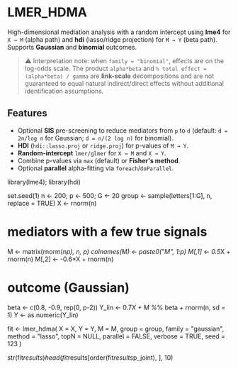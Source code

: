 # LMER_HDMA

High-dimensional mediation analysis with a random intercept using **lme4** for `X → M` (alpha path) and **hdi** (lasso/ridge projection) for `M → Y` (beta path). Supports **Gaussian** and **binomial** outcomes.

> ⚠️ Interpretation note: when `family = "binomial"`, effects are on the log-odds scale. The product `alpha*beta` and `% total effect = (alpha*beta) / gamma` are **link-scale** decompositions and are not guaranteed to equal natural indirect/direct effects without additional identification assumptions.

## Features
- Optional **SIS** pre-screening to reduce mediators from `p` to `d` (default: `d = 2n/log n` for Gaussian; `d = n/(2 log n)` for binomial).
- **HDI** (`hdi::lasso.proj` or `ridge.proj`) for p-values of `M → Y`.
- **Random-intercept** `lmer/glmer` for `X → M` and `X → Y`.
- Combine p-values via `max` (default) or **Fisher's method**.
- Optional **parallel** alpha-fitting via `foreach`/`doParallel`.

library(lme4); library(hdi)

set.seed(1)
n <- 200; p <- 500; G <- 20
group <- sample(letters[1:G], n, replace = TRUE)
X <- rnorm(n)

# mediators with a few true signals
M <- matrix(rnorm(n*p), n, p)
colnames(M) <- paste0("M", 1:p)
M[,1] <- 0.5*X + rnorm(n)
M[,2] <- -0.6*X + rnorm(n)

# outcome (Gaussian)
beta <- c(0.8, -0.9, rep(0, p-2))
Y_lin <- 0.7*X + M %*% beta + rnorm(n, sd = 1)
Y <- as.numeric(Y_lin)

fit <- lmer_hdma(
  X = X, Y = Y, M = M, group = group,
  family = "gaussian", method = "lasso",
  topN = NULL, parallel = FALSE, verbose = TRUE, seed = 123
)

str(fit$results)
head(fit$results[order(fit$results$p_joint), ], 10)

